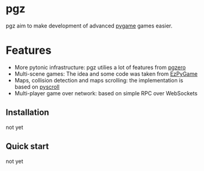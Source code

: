 # pgz

pgz aim to make development of advanced [pygame](https://www.pygame.org/) games easier.

# Features
- More pytonic infrastructure: pgz utilies a lot of features from [pgzero](https://github.com/lordmauve/pgzero)
- Multi-scene games: The idea and some code was taken from [EzPyGame](https://github.com/Mahi/EzPyGame)
- Maps, collision detection and maps scrolling: the implementation is based on [pyscroll](https://github.com/bitcraft/pyscroll)
- Multi-player game over network: based on simple RPC over WebSockets

## Installation

not yet


## Quick start

not yet